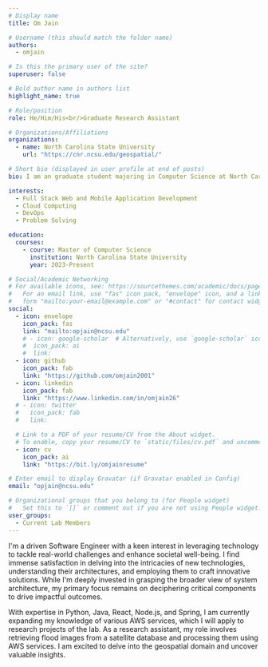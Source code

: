 ```yaml
---
# Display name
title: Om Jain

# Username (this should match the folder name)
authors:
  - omjain

# Is this the primary user of the site?
superuser: false

# Bold author name in authors list
highlight_name: true

# Role/position
role: He/Him/His<br/>Graduate Research Assistant

# Organizations/Affiliations
organizations:
  - name: North Carolina State University
    url: "https://cnr.ncsu.edu/geospatial/"

# Short bio (displayed in user profile at end of posts)
bio: I am an graduate student majoring in Computer Science at North Carolina State University.

interests:
  - Full Stack Web and Mobile Application Development
  - Cloud Computing
  - DevOps
  - Problem Solving

education:
  courses:
    - course: Master of Computer Science
      institution: North Carolina State University
      year: 2023-Present

# Social/Academic Networking
# For available icons, see: https://sourcethemes.com/academic/docs/page-builder/#icons
#   For an email link, use "fas" icon pack, "envelope" icon, and a link in the
#   form "mailto:your-email@example.com" or "#contact" for contact widget.
social:
  - icon: envelope
    icon_pack: fas
    link: "mailto:opjain@ncsu.edu"
    # - icon: google-scholar  # Alternatively, use `google-scholar` icon from `ai` icon pack
    #  icon_pack: ai
    #  link:
  - icon: github
    icon_pack: fab
    link: "https://github.com/omjain2001"
  - icon: linkedin
    icon_pack: fab
    link: "https://www.linkedin.com/in/omjain26"
  # - icon: twitter
  #   icon_pack: fab
  #   link:

  # Link to a PDF of your resume/CV from the About widget.
  # To enable, copy your resume/CV to `static/files/cv.pdf` and uncomment the lines below.
  - icon: cv
    icon_pack: ai
    link: "https://bit.ly/omjainresume"

# Enter email to display Gravatar (if Gravatar enabled in Config)
email: "opjain@ncsu.edu"

# Organizational groups that you belong to (for People widget)
#   Set this to `[]` or comment out if you are not using People widget.
user_groups:
  - Current Lab Members
---
```


I'm a driven Software Engineer with a keen interest in leveraging technology to tackle real-world challenges and enhance societal well-being. I find immense satisfaction in delving into the intricacies of new technologies, understanding their architectures, and employing them to craft innovative solutions. While I'm deeply invested in grasping the broader view of system architecture, my primary focus remains on deciphering critical components to drive impactful outcomes.

With expertise in Python, Java, React, Node.js, and Spring, I am currently expanding my knowledge of various AWS services, which I will apply to research projects of the lab. As a research assistant, my role involves retrieving flood images from a satellite database and processing them using AWS services. I am excited to delve into the geospatial domain and uncover valuable insights.
